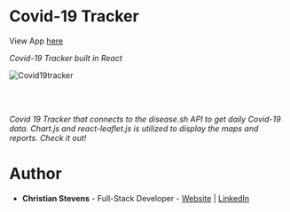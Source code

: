 <h1>Covid-19 Tracker</h1>
View App <a href="https://stev1905.github.io/Covid19TrackerNYC/">here</a>


<i>Covid-19 Tracker built in React</i>
<br>

![Covid19tracker](https://user-images.githubusercontent.com/13443788/105713059-acd50f80-5ee8-11eb-89cf-9d17f19c5dce.JPG)

<br><br>

<p><i>Covid 19 Tracker that connects to the disease.sh API to get daily Covid-19 data. Chart.js and react-leaflet.js is utilized to display the maps and reports. Check it out!</i></p>

<h1>Author</h1>
<ul>
  <li><b>Christian Stevens</b> - Full-Stack Developer - <a href="https://chris-thedeveloper.com/">Website</a> | <a href="https://www.linkedin.com/in/christian-stevens-34367110b/">LinkedIn</a>
</u>


